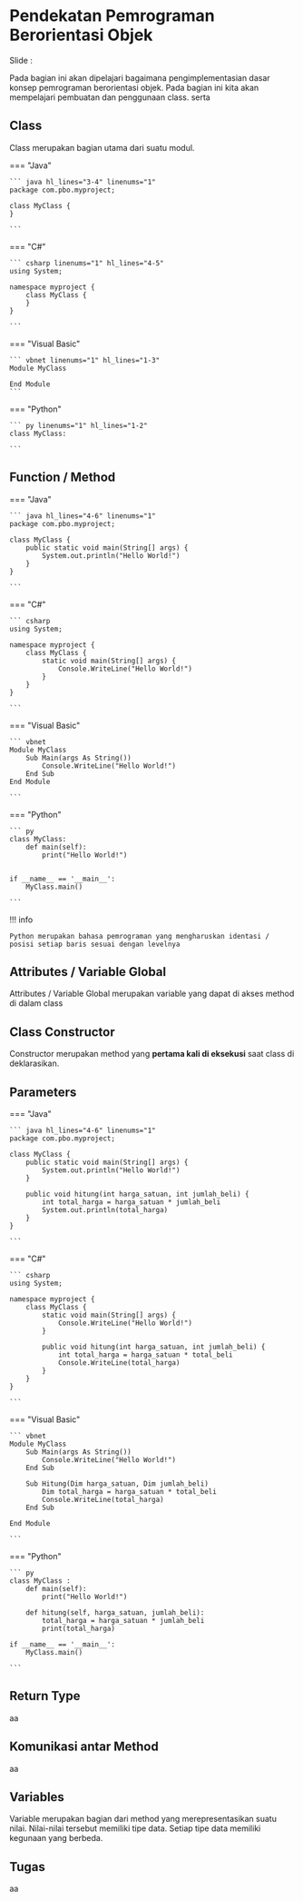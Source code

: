 
# **Pendekatan Pemrograman Berorientasi Objek**

Slide : 

Pada bagian ini akan dipelajari bagaimana pengimplementasian dasar konsep pemrograman berorientasi objek. Pada bagian ini kita akan mempelajari pembuatan dan penggunaan class. serta 

## **Class**

Class merupakan bagian utama dari suatu modul.

=== "Java"

    ``` java hl_lines="3-4" linenums="1" 
    package com.pbo.myproject;

    class MyClass {
    }

    ```
=== "C#"

    ``` csharp linenums="1" hl_lines="4-5"
    using System;

    namespace myproject {
        class MyClass {
        }
    }

    ```

=== "Visual Basic"

    ``` vbnet linenums="1" hl_lines="1-3"
    Module MyClass

    End Module
    ```

=== "Python" 

    ``` py linenums="1" hl_lines="1-2"
    class MyClass:

    ```

## **Function / Method**

=== "Java"

    ``` java hl_lines="4-6" linenums="1" 
    package com.pbo.myproject;

    class MyClass {
        public static void main(String[] args) {
            System.out.println("Hello World!")
        }
    }

    ```
=== "C#"

    ``` csharp
    using System;

    namespace myproject {
        class MyClass {
            static void main(String[] args) {
                Console.WriteLine("Hello World!")
            }    
        }
    }

    ```

=== "Visual Basic"

    ``` vbnet
    Module MyClass
        Sub Main(args As String())
            Console.WriteLine("Hello World!")
        End Sub
    End Module

    ```

=== "Python"

    ``` py
    class MyClass:
        def main(self):
            print("Hello World!")
    

    if __name__ == '__main__':
        MyClass.main()

    ```
   
!!! info

    Python merupakan bahasa pemrograman yang mengharuskan identasi / posisi setiap baris sesuai dengan levelnya


## **Attributes / Variable Global**

Attributes / Variable Global merupakan variable yang dapat di akses method di dalam class

## Class Constructor

Constructor merupakan method yang **pertama kali di eksekusi** saat class di deklarasikan. 

## Parameters

=== "Java"

    ``` java hl_lines="4-6" linenums="1" 
    package com.pbo.myproject;

    class MyClass {
        public static void main(String[] args) {
            System.out.println("Hello World!")
        }

        public void hitung(int harga_satuan, int jumlah_beli) {
            int total_harga = harga_satuan * jumlah_beli
            System.out.println(total_harga)
        }
    }

    ```
=== "C#"

    ``` csharp
    using System;

    namespace myproject {
        class MyClass {
            static void main(String[] args) {
                Console.WriteLine("Hello World!")
            }    

            public void hitung(int harga_satuan, int jumlah_beli) {
                int total_harga = harga_satuan * total_beli
                Console.WriteLine(total_harga)
            }
        }
    }

    ```

=== "Visual Basic"

    ``` vbnet
    Module MyClass
        Sub Main(args As String())
            Console.WriteLine("Hello World!")
        End Sub

        Sub Hitung(Dim harga_satuan, Dim jumlah_beli)
            Dim total_harga = harga_satuan * total_beli
            Console.WriteLine(total_harga)
        End Sub

    End Module

    ```

=== "Python"

    ``` py
    class MyClass :
        def main(self):
            print("Hello World!")

        def hitung(self, harga_satuan, jumlah_beli):
            total_harga = harga_satuan * jumlah_beli
            print(total_harga)
    
    if __name__ == '__main__':
        MyClass.main()

    ```

## Return Type
aa

## Komunikasi antar Method
aa

## Variables

Variable merupakan bagian dari method yang merepresentasikan suatu nilai. Nilai-nilai tersebut memiliki tipe data. Setiap tipe data memiliki kegunaan yang berbeda.


## Tugas
aa



